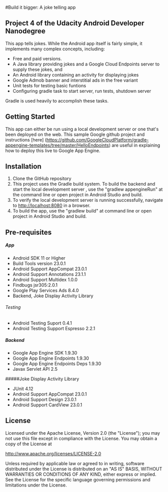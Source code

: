 #Build it bigger: A joke telling app
## Project 4 of the Udacity Android Developer Nanodegree

This app tells jokes. While the Android app itself is fairly simple, it implements many complex concepts, including:
* Free and paid versions. 
* A Java library providing jokes and a Google Cloud Endpoints server to supply these jokes, and 
* An Android library containing an activity for displaying jokes 
* Google Admob banner and interstitial ads in the free variant
* Unit tests for testing basic funtions
* Configuring gradle task to start server, run tests, shutdown server

Gradle is used heavily to accomplish these tasks.

Getting Started
-------------
This app can either be run using a local development server or one that's been deployed on the web. This sample Google github project and instructions [here] (https://github.com/GoogleCloudPlatform/gradle-appengine-templates/tree/master/HelloEndpoints) are useful in explaining how to deploy this live to Google App Engine.

Installation
------------
1. Clone the GitHub repository
2. This project uses the Gradle build system. To build the backend and start the local development server , use the "gradlew appengineRun" at the command line or open project in Android Studio and build.
3. To verify the local development server is running successfully, navigate to [http://localhost:8080](http://localhost:8080) in a browser.
4. To build the app, use the "gradlew build" at command line or open project in Android Studio and build.

Pre-requisites
--------------
##### App
* Android SDK 11 or Higher
* Build Tools version 23.0.1
* Android Support AppCompat 23.0.1
* Android Support Annotations 23.1.1
* Android Support Multidex 1.0.0
* Findbugs jsr305:2.0.1
* Google Play Services Ads 8.4.0
* Backend, Joke Display Activity Library

###### Testing
* Android Testing Suport 0.4.1
* Android Testing Support Espresso 2.2.1

##### Backend
* Google App Engine SDK 1.9.30
* Google App Engine Endpoints 1.9.30
* Google App Engine Endpoints Deps 1.9.30
* Javax Servlet API 2.5

#####Joke Display Activity Library
* JUnit 4.12
* Android Support AppCompat 23.0.1
* Android Support Design 23.0.1
* Android Support CardView 23.0.1

License
-------
Licensed under the Apache License, Version 2.0 (the "License");
you may not use this file except in compliance with the License.
You may obtain a copy of the License at

http://www.apache.org/licenses/LICENSE-2.0

Unless required by applicable law or agreed to in writing, software
distributed under the License is distributed on an "AS IS" BASIS, WITHOUT
WARRANTIES OR CONDITIONS OF ANY KIND, either express or implied.  See the
License for the specific language governing permissions and limitations under
the License.

